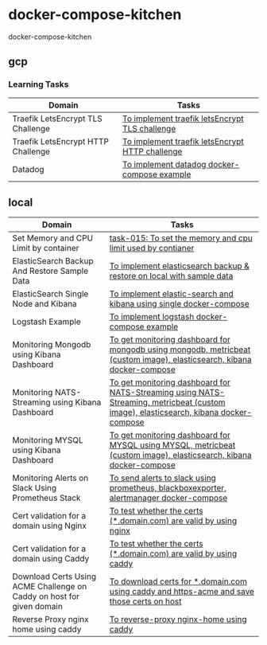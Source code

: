# docker-compose-kitchen
docker-compose-kitchen

## gcp

### Learning Tasks



Domain | Tasks | 
---    | --- | 
Traefik LetsEncrypt TLS Challenge | [To implement traefik letsEncrypt TLS challenge](gcp/task-001-traefik-letsEncrypt-tls-challenge) |
Traefik LetsEncrypt HTTP Challenge | [To implement traefik letsEncrypt HTTP challenge](gcp/task-002-traefik-letsEncrypt-http-challenge) |
Datadog | [To implement datadog docker-compose example](gcp/task-003-datadog)




## local

Domain | Tasks | 
---    | --- | 
Set Memory and CPU Limit by container | [task-015: To set the memory and cpu limit used by contianer](local-mac/task-015-mem-and-cpu-limit-nginx-container) | 
ElasticSearch Backup And Restore Sample Data | [To implement elasticsearch backup & restore on local with sample data](local-mac/task-004-elastic-search-backup-restore-local-with-sample-data) |
ElasticSearch Single Node and Kibana | [To implement elastic-search and kibana using single docker-compose](local-mac/task-005-elastic-search-kibana) |
Logstash Example | [To implement logstash docker-compose example](local-mac/task-006-logstash) |
Monitoring Mongodb using Kibana  Dashboard | [To get monitoring dashboard for mongodb using mongodb, metricbeat (custom image), elasticsearch, kibana docker-compose](local-mac/task-008-mongodb-metricbeat-elasticsearch-kibana)
Monitoring NATS-Streaming using Kibana Dashboard | [To get monitoring dashboard for NATS-Streaming using NATS-Streaming, metricbeat (custom image), elasticsearch, kibana docker-compose](local-mac/task-009-natsStreaming-metricbeat-elasticsearch-kibana)
Monitoring MYSQL using Kibana Dashboard |[To get monitoring dashboard for MYSQL using MYSQL, metricbeat (custom image), elasticsearch, kibana docker-compose](local-mac/task-010-mysql-metricbeat-elasticsearch-kibana)
Monitoring Alerts on Slack Using Prometheus Stack | [To send alerts to slack using prometheus, blackboxexporter, alertmanager docker-compose](local-mac/task-007-prometheus-blackboxexporter-alertmanager)
Cert validation for a domain using Nginx | [To test whether the certs (*.domain.com) are valid by using nginx](gcp/task-011-nginx-https-domain-test)
Cert validation for a domain using Caddy | [To test whether the certs (*.domain.com) are valid by using caddy](local-mac/task-012-caddy-https-domain-test-with-custom-certs)
Download Certs Using ACME Challenge on Caddy on host for given domain | [ To download certs for *.domain.com using caddy and https-acme and save those certs on host](local-mac/task-013-caddy-https-acme-and-save-certs)
Reverse Proxy nginx home using caddy | [To reverse-proxy nginx-home using caddy](local-mac/task-014-reverse-proxy-nginx-home-using-caddy)






